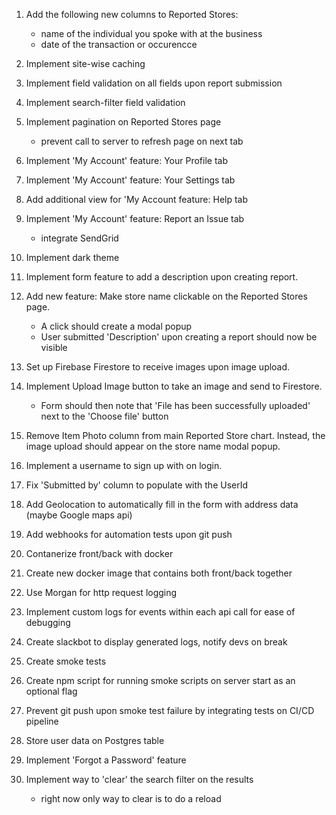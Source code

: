 1. Add the following new columns to Reported Stores:

   - name of the individual you spoke with at the business
   - date of the transaction or occurencce

2. Implement site-wise caching

3. Implement field validation on all fields upon report submission

4. Implement search-filter field validation

5. Implement pagination on Reported Stores page

   - prevent call to server to refresh page on next tab

6. Implement 'My Account' feature: Your Profile tab

7. Implement 'My Account' feature: Your Settings tab

8. Add additional view for 'My Account feature: Help tab

9. Implement 'My Account' feature: Report an Issue tab

   - integrate SendGrid

10. Implement dark theme

11. Implement form feature to add a description upon creating report.

12. Add new feature: Make store name clickable on the Reported Stores page.

    - A click should create a modal popup
    - User submitted 'Description' upon creating a report should now be visible

13. Set up Firebase Firestore to receive images upon image upload.

14. Implement Upload Image button to take an image and send to Firestore.

    - Form should then note that 'File has been successfully uploaded' next to the 'Choose file' button

15. Remove Item Photo column from main Reported Store chart. Instead, the image upload should appear on the
    store name modal popup.

16. Implement a username to sign up with on login.

17. Fix 'Submitted by' column to populate with the UserId

18. Add Geolocation to automatically fill in the form with address data (maybe Google maps api)

19. Add webhooks for automation tests upon git push

20. Contanerize front/back with docker

21. Create new docker image that contains both front/back together

22. Use Morgan for http request logging

23. Implement custom logs for events within each api call for ease of debugging

24. Create slackbot to display generated logs, notify devs on break

25. Create smoke tests

26. Create npm script for running smoke scripts on server start as an optional flag

27. Prevent git push upon smoke test failure by integrating tests on CI/CD pipeline

28. Store user data on Postgres table

29. Implement 'Forgot a Password' feature

30. Implement way to 'clear' the search filter on the results
    - right now only way to clear is to do a reload
